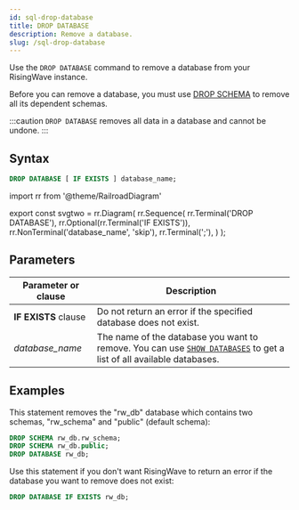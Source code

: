 ```yaml
---
id: sql-drop-database
title: DROP DATABASE
description: Remove a database.
slug: /sql-drop-database
---
```

<head>
  <link rel="canonical" href="https://docs.risingwave.com/docs/current/sql-drop-database/" />
</head>

Use the `DROP DATABASE` command to remove a database from your RisingWave instance.

Before you can remove a database, you must use [DROP SCHEMA](sql-drop-schema.md) to remove all its dependent schemas.

:::caution
`DROP DATABASE` removes all data in a database and cannot be undone.
:::

## Syntax

```sql
DROP DATABASE [ IF EXISTS ] database_name;
```

import rr from '@theme/RailroadDiagram'

export const svgtwo = rr.Diagram(
    rr.Sequence(
        rr.Terminal('DROP DATABASE'),
        rr.Optional(rr.Terminal('IF EXISTS')),
        rr.NonTerminal('database_name', 'skip'),
        rr.Terminal(';'),
    )
);

<drawer SVG={svgtwo} />


## Parameters


|Parameter or clause        | Description           |
|---------------------------|-----------------------|
|**IF EXISTS** clause       |Do not return an error if the specified database does not exist.|
|*database_name*                 |The name of the database you want to remove. You can use [`SHOW DATABASES`](sql-show-databases.md) to get a list of all available databases.|



## Examples

This statement removes the "rw_db" database which contains two schemas, "rw_schema" and "public" (default schema):

```sql
DROP SCHEMA rw_db.rw_schema;
DROP SCHEMA rw_db.public;
DROP DATABASE rw_db;
```

Use this statement if you don't want RisingWave to return an error if the database you want to remove does not exist:

```sql
DROP DATABASE IF EXISTS rw_db;
```